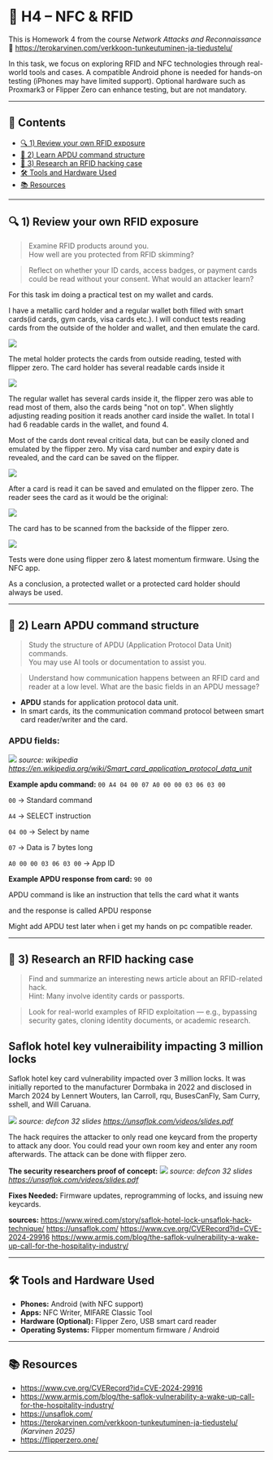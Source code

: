 # 📶 H4 – NFC & RFID

This is Homework 4 from the course *Network Attacks and Reconnaissance*  
🔗 https://terokarvinen.com/verkkoon-tunkeutuminen-ja-tiedustelu/

In this task, we focus on exploring RFID and NFC technologies through real-world tools and cases. A compatible Android phone is needed for hands-on testing (iPhones may have limited support). Optional hardware such as Proxmark3 or Flipper Zero can enhance testing, but are not mandatory.

---

## 📑 Contents
- [🔍 1) Review your own RFID exposure](#1)
- [🧠 2) Learn APDU command structure](#2)
- [📰 3) Research an RFID hacking case](#3)
- [🛠️ Tools and Hardware Used](#tools)
- [📚 Resources](#resources)

---

<a name="1"></a>
## 🔍 1) Review your own RFID exposure

> Examine RFID products around you.  
> How well are you protected from RFID skimming?

>Reflect on whether your ID cards, access badges, or payment cards could be read without your consent. What would an attacker learn?

For this task im doing a practical test on my wallet and cards.

I have a metallic card holder and a regular wallet both filled with smart cards(id cards, gym cards, visa cards etc.). I will conduct tests reading cards from the outside of the holder and wallet, and then emulate the card.

![](assets/1745297247895.png)

The metal holder protects the cards from outside reading, tested with flipper zero. The card holder has several readable cards inside it

![](assets/1745297281281.png)

The regular wallet has several cards inside it, the flipper zero was able to read most of them, also the cards being "not on top". When slightly adjusting reading position it reads another card inside the wallet. In total I had 6 readable cards in the wallet, and found 4. 

Most of the cards dont reveal critical data, but can be easily cloned and emulated by the flipper zero. My visa card number and expiry date is revealed, and the card can be saved on the flipper.

![](assets/1745297499002.png)

After a card is read it can be saved and emulated on the flipper zero. The reader sees the card as it would be the original:

![](assets/1745298593631.png)

The card has to be scanned from the backside of the flipper zero.

![](assets/1745298619039.png)

Tests were done using flipper zero & latest momentum firmware. Using the NFC app.

As a conclusion, a protected wallet or a protected card holder should always be used.

---

<a name="2"></a>
## 🧠 2) Learn APDU command structure

> Study the structure of APDU (Application Protocol Data Unit) commands.  
> You may use AI tools or documentation to assist you.

>Understand how communication happens between an RFID card and reader at a low level. What are the basic fields in an APDU message?


- **APDU** stands for application protocol data unit. 
- In smart cards, its the communication command protocol between smart card reader/writer and the card.

### APDU fields:

![](assets/1745299848554.png)
*source: wikipedia https://en.wikipedia.org/wiki/Smart_card_application_protocol_data_unit*

**Example apdu command:**
`00 A4 04 00 07 A0 00 00 03 06 03 00`

`00` → Standard command

`A4` → SELECT instruction

`04 00` → Select by name

`07` → Data is 7 bytes long

`A0 00 00 03 06 03 00` → App ID

**Example APDU response from card:**
`90 00`

APDU command is like an instruction that tells the card what it wants

and the response is called APDU response

Might add APDU test later when i get my hands on pc compatible reader.

---

<a name="3"></a>
## 📰 3) Research an RFID hacking case

> Find and summarize an interesting news article about an RFID-related hack.  
> Hint: Many involve identity cards or passports.

>Look for real-world examples of RFID exploitation — e.g., bypassing security gates, cloning identity documents, or academic research.

## Saflok hotel key vulneraibility impacting 3 million locks

Saflok hotel key card vulnerability impacted over 3 million locks. It was initially reported to the manufacturer Dormbaka in 2022 and disclosed in March 2024 by Lennert Wouters, Ian Carroll, rqu, BusesCanFly, Sam Curry, sshell, and Will Caruana.

![](assets/1745320830089.png)
*source: defcon 32 slides https://unsaflok.com/videos/slides.pdf*

The hack requires the attacker to only read one keycard from the property to attack any door. You could read your own room key and enter any room afterwards. The attack can be done with flipper zero.

**The security researchers proof of concept:**
![](assets/1745321211198.png)
*source: defcon 32 slides https://unsaflok.com/videos/slides.pdf*

**Fixes Needed:** Firmware updates, reprogramming of locks, and issuing new keycards.





**sources:**
https://www.wired.com/story/saflok-hotel-lock-unsaflok-hack-technique/
https://unsaflok.com/
https://www.cve.org/CVERecord?id=CVE-2024-29916
https://www.armis.com/blog/the-saflok-vulnerability-a-wake-up-call-for-the-hospitality-industry/

---

<a name="tools"></a>
## 🛠️ Tools and Hardware Used

- **Phones:** Android (with NFC support)  
- **Apps:** NFC Writer, MIFARE Classic Tool
- **Hardware (Optional):** Flipper Zero, USB smart card reader
- **Operating Systems:** Flipper momentum firmware / Android  

---

<a name="resources"></a>
## 📚 Resources
- https://www.cve.org/CVERecord?id=CVE-2024-29916
- https://www.armis.com/blog/the-saflok-vulnerability-a-wake-up-call-for-the-hospitality-industry/
- https://unsaflok.com/
- https://terokarvinen.com/verkkoon-tunkeutuminen-ja-tiedustelu/ *(Karvinen 2025)*  
- https://flipperzero.one/  

---